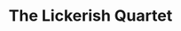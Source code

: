 ---
title: "The Lickerish Quartet"
summary: "Formed in 2017, The Lickerish Quartet comprises three former members of the '90s Rock/Power Pop band , supplemented on recordings by drummer . Jellyfish co-founder worked with bassist on the second Jellyfish album, Spilt Milk , guitarist joining the band for the supporting tour. Manning and Dover joined forces again in , and also appeared on the first album by Smith's project . The band's first release was in 2020."
image: "the-lickerish-quartet.jpg"
apple_music_artist_url: "https://music.apple.com/gb/artist/the-lickerish-quartet/1499919224"
wikipedia_url: "https://en.wikipedia.org/wiki/The_Lickerish_Quartet_(band)"
---